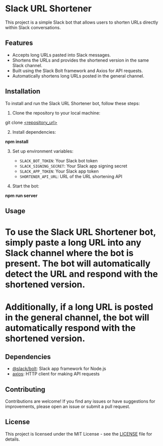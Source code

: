 # Slack URL Shortener

This project is a simple Slack bot that allows users to shorten URLs directly within Slack conversations.

## Features

-   Accepts long URLs pasted into Slack messages.
-   Shortens the URLs and provides the shortened version in the same Slack channel.
-   Built using the Slack Bolt framework and Axios for API requests.
-   Automatically shortens long URLs posted in the general channel.

## Installation

To install and run the Slack URL Shortener bot, follow these steps:

1. Clone the repository to your local machine:

git clone [<repository_url>](https://github.com/sohelhld/slack-url-shortener.git)

2. Install dependencies:

**npm install**

3. Set up environment variables:

    - `SLACK_BOT_TOKEN`: Your Slack bot token
    - `SLACK_SIGNING_SECRET`: Your Slack app signing secret
    - `SLACK_APP_TOKEN`: Your Slack app token
    - `SHORTENER_API_URL`: URL of the URL shortening API

4. Start the bot:

**npm run server**

## Usage

# To use the Slack URL Shortener bot, simply paste a long URL into any Slack channel where the bot is present. The bot will automatically detect the URL and respond with the shortened version.

# Additionally, if a long URL is posted in the general channel, the bot will automatically respond with the shortened version.

## Dependencies

-   [@slack/bolt](https://www.npmjs.com/package/@slack/bolt): Slack app framework for Node.js
-   [axios](https://www.npmjs.com/package/axios): HTTP client for making API requests

## Contributing

Contributions are welcome! If you find any issues or have suggestions for improvements, please open an issue or submit a pull request.

## License

This project is licensed under the MIT License - see the [LICENSE](LICENSE) file for details.
